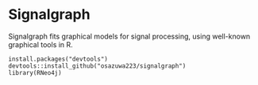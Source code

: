 # Signalgraph

Signalgraph fits graphical models for signal processing, using well-known graphical tools in R.

```
install.packages("devtools")
devtools::install_github("osazuwa223/signalgraph")
library(RNeo4j)
```
